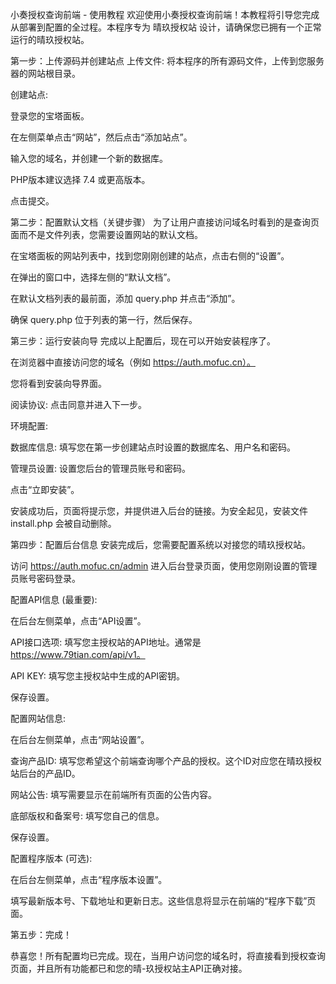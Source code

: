 小奏授权查询前端 - 使用教程
欢迎使用小奏授权查询前端！本教程将引导您完成从部署到配置的全过程。本程序专为 晴玖授权站 设计，请确保您已拥有一个正常运行的晴玖授权站。

第一步：上传源码并创建站点
上传文件: 将本程序的所有源码文件，上传到您服务器的网站根目录。

创建站点:

登录您的宝塔面板。

在左侧菜单点击“网站”，然后点击“添加站点”。

输入您的域名，并创建一个新的数据库。

PHP版本建议选择 7.4 或更高版本。

点击提交。

第二步：配置默认文档（关键步骤）
为了让用户直接访问域名时看到的是查询页面而不是文件列表，您需要设置网站的默认文档。

在宝塔面板的网站列表中，找到您刚刚创建的站点，点击右侧的“设置”。

在弹出的窗口中，选择左侧的“默认文档”。

在默认文档列表的最前面，添加 query.php 并点击“添加”。

确保 query.php 位于列表的第一行，然后保存。

第三步：运行安装向导
完成以上配置后，现在可以开始安装程序了。

在浏览器中直接访问您的域名（例如 https://auth.mofuc.cn）。

您将看到安装向导界面。

阅读协议: 点击同意并进入下一步。

环境配置:

数据库信息: 填写您在第一步创建站点时设置的数据库名、用户名和密码。

管理员设置: 设置您后台的管理员账号和密码。

点击“立即安装”。

安装成功后，页面将提示您，并提供进入后台的链接。为安全起见，安装文件 install.php 会被自动删除。

第四步：配置后台信息
安装完成后，您需要配置系统以对接您的晴玖授权站。

访问 https://auth.mofuc.cn/admin 进入后台登录页面，使用您刚刚设置的管理员账号密码登录。

配置API信息 (最重要):

在后台左侧菜单，点击“API设置”。

API接口选项: 填写您主授权站的API地址。通常是 https://www.79tian.com/api/v1。

API KEY: 填写您主授权站中生成的API密钥。

保存设置。

配置网站信息:

在后台左侧菜单，点击“网站设置”。

查询产品ID: 填写您希望这个前端查询哪个产品的授权。这个ID对应您在晴玖授权站后台的产品ID。

网站公告: 填写需要显示在前端所有页面的公告内容。

底部版权和备案号: 填写您自己的信息。

保存设置。

配置程序版本 (可选):

在后台左侧菜单，点击“程序版本设置”。

填写最新版本号、下载地址和更新日志。这些信息将显示在前端的“程序下载”页面。

第五步：完成！

恭喜您！所有配置均已完成。现在，当用户访问您的域名时，将直接看到授权查询页面，并且所有功能都已和您的晴-玖授权站主API正确对接。
